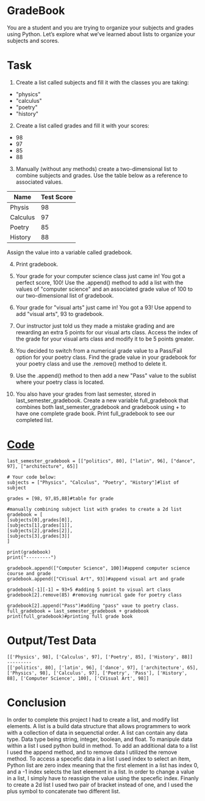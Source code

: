 # GradeBook
You are a student and you are trying to organize your subjects and grades using Python. Let’s explore what we’ve learned about lists to organize your subjects and scores.


Task 
= 

1. Create a list called subjects and fill it with the classes you are taking:
- "physics"
- "calculus"
- "poetry"
- "history"

2. Create a list called grades and fill it with your scores:
- 98
- 97
- 85
- 88

3. Manually (without any methods) create a two-dimensional list to combine subjects and grades. Use the table below as a reference to associated values.

| Name  |  Test Score |
| ------------- | ------------- |
| Physis  | 98  |
| Calculus| 97 |
| Poetry  | 85  |
| History  | 88  |

Assign the value into a variable called gradebook.

4. Print gradebook.
5. Your grade for your computer science class just came in! You got a perfect score, 100!
Use the .append() method to add a list with the values of "computer science" and an associated grade value of 100 to our two-dimensional list of gradebook.

6. Your grade for "visual arts" just came in! You got a 93! Use append to add "visual arts", 93 to gradebook.

7. Our instructor just told us they made a mistake grading and are rewarding an extra 5 points for our visual arts class. Access the index of the grade for your visual arts class and modify it to be 5 points greater.

8. You decided to switch from a numerical grade value to a Pass/Fail option for your poetry class. Find the grade value in your gradebook for your poetry class and use the .remove() method to delete it.

9. Use the .append() method to then add a new "Pass" value to the sublist where your poetry class is located.

10. You also have your grades from last semester, stored in last_semester_gradebook.
Create a new variable full_gradebook that combines both last_semester_gradebook and gradebook using + to have one complete grade book.
Print full_gradebook to see our completed list.


[Code](https://github.com/Fran0616/GradeBook/blob/main/gradebookscript.py)
=
```
last_semester_gradebook = [["politics", 80], ["latin", 96], ["dance", 97], ["architecture", 65]]

# Your code below: 
subjects = ["Physics", "Calculus", "Poetry", "History"]#list of subject

grades = [98, 97,85,88]#table for grade

#manually combining subject list with grades to create a 2d list
gradebook = [
[subjects[0],grades[0]],
[subjects[1],grades[1]],
[subjects[2],grades[2]],
[subjects[3],grades[3]] 
]

print(gradebook)
print("---------")

gradebook.append(["Computer Science", 100])#append computer science course and grade
gradebook.append(["CVisual Art", 93])#append visual art and grade

gradebook[-1][-1] = 93+5 #adding 5 point to visual art class
gradebook[2].remove(85) #removing numrical gade for poetry class

gradebook[2].append("Pass")#adding "pass" vaue to poetry class. 
full_gradebook = last_semester_gradebook + gradebook
print(full_gradebook)#printing full grade book 
```

Output/Test Data
=
```
[['Physics', 98], ['Calculus', 97], ['Poetry', 85], ['History', 88]]
---------
[['politics', 80], ['latin', 96], ['dance', 97], ['architecture', 65], ['Physics', 98], ['Calculus', 97], ['Poetry', 'Pass'], ['History', 88], ['Computer Science', 100], ['CVisual Art', 98]]
```

Conclusion 
= 
In order to complete this project I had to create a list, and modify list elements. A list is a build data structure that allows programmers to work with a collection of data in sequenctial order. A list can contain any data type. Data type being string, integer, boolean, and float. To manipule data within a list I used python build in method. To add an additional data to a list I used the append method, and to remove data I utilized the remove method. To access a specefic data in a list I used index to select an item, Python list are zero index meaning that the first element in a list  has index 0, and a -1 index selects the last eleement in a list. In order to change a value in a list, I simply have to reassign the value using the specefic index. Finanly to create a 2d list I used two pair of bracket instead of one, and I used the plus symbol to concatenate two different list. 


